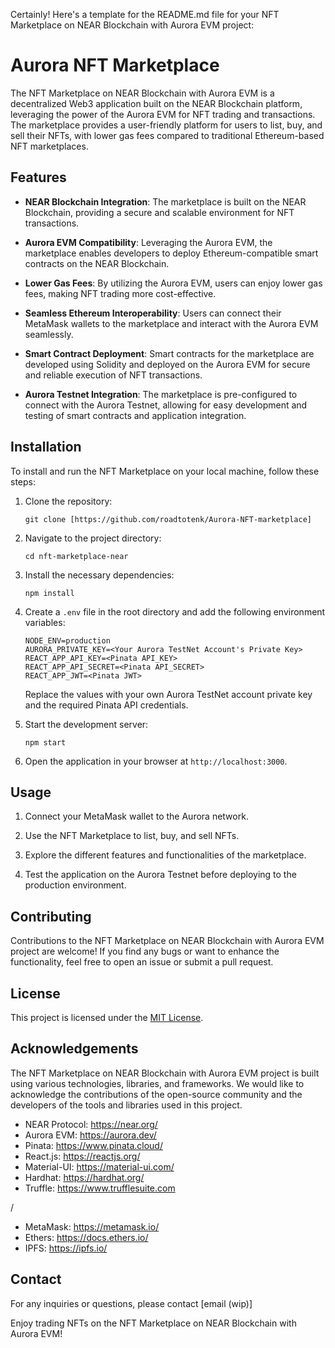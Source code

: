 Certainly! Here's a template for the README.md file for your NFT Marketplace on NEAR Blockchain with Aurora EVM project:

# Aurora NFT Marketplace 

The NFT Marketplace on NEAR Blockchain with Aurora EVM is a decentralized Web3 application built on the NEAR Blockchain platform, leveraging the power of the Aurora EVM for NFT trading and transactions. The marketplace provides a user-friendly platform for users to list, buy, and sell their NFTs, with lower gas fees compared to traditional Ethereum-based NFT marketplaces.

## Features

- **NEAR Blockchain Integration**: The marketplace is built on the NEAR Blockchain, providing a secure and scalable environment for NFT transactions.

- **Aurora EVM Compatibility**: Leveraging the Aurora EVM, the marketplace enables developers to deploy Ethereum-compatible smart contracts on the NEAR Blockchain.

- **Lower Gas Fees**: By utilizing the Aurora EVM, users can enjoy lower gas fees, making NFT trading more cost-effective.

- **Seamless Ethereum Interoperability**: Users can connect their MetaMask wallets to the marketplace and interact with the Aurora EVM seamlessly.

- **Smart Contract Deployment**: Smart contracts for the marketplace are developed using Solidity and deployed on the Aurora EVM for secure and reliable execution of NFT transactions.

- **Aurora Testnet Integration**: The marketplace is pre-configured to connect with the Aurora Testnet, allowing for easy development and testing of smart contracts and application integration.

## Installation

To install and run the NFT Marketplace on your local machine, follow these steps:

1. Clone the repository:

   ```
   git clone [https://github.com/roadtotenk/Aurora-NFT-marketplace]
   ```

2. Navigate to the project directory:

   ```
   cd nft-marketplace-near
   ```

3. Install the necessary dependencies:

   ```
   npm install
   ```

4. Create a `.env` file in the root directory and add the following environment variables:

   ```
   NODE_ENV=production
   AURORA_PRIVATE_KEY=<Your Aurora TestNet Account's Private Key>
   REACT_APP_API_KEY=<Pinata API_KEY>
   REACT_APP_API_SECRET=<Pinata API_SECRET>
   REACT_APP_JWT=<Pinata JWT>
   ```

   Replace the values with your own Aurora TestNet account private key and the required Pinata API credentials.

5. Start the development server:

   ```
   npm start
   ```

6. Open the application in your browser at `http://localhost:3000`.

## Usage

1. Connect your MetaMask wallet to the Aurora network.

2. Use the NFT Marketplace to list, buy, and sell NFTs.

3. Explore the different features and functionalities of the marketplace.

4. Test the application on the Aurora Testnet before deploying to the production environment.

## Contributing

Contributions to the NFT Marketplace on NEAR Blockchain with Aurora EVM project are welcome! If you find any bugs or want to enhance the functionality, feel free to open an issue or submit a pull request.

## License

This project is licensed under the [MIT License](LICENSE).

## Acknowledgements

The NFT Marketplace on NEAR Blockchain with Aurora EVM project is built using various technologies, libraries, and frameworks. We would like to acknowledge the contributions of the open-source community and the developers of the tools and libraries used in this project.

- NEAR Protocol: https://near.org/
- Aurora EVM: https://aurora.dev/
- Pinata: https://www.pinata.cloud/
- React.js: https://reactjs.org/
- Material-UI: https://material-ui.com/
- Hardhat: https://hardhat.org/
- Truffle: https://www.trufflesuite.com

/
- MetaMask: https://metamask.io/
- Ethers: https://docs.ethers.io/
- IPFS: https://ipfs.io/

## Contact

For any inquiries or questions, please contact [email (wip)]

Enjoy trading NFTs on the NFT Marketplace on NEAR Blockchain with Aurora EVM!
